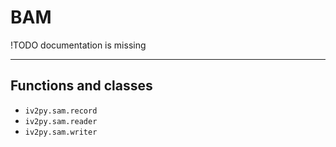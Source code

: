 <!--
    SPDX-FileCopyrightText: 2006-2023, Knut Reinert & Freie Universität Berlin
    SPDX-FileCopyrightText: 2016-2023, Knut Reinert & MPI für molekulare Genetik
    SPDX-License-Identifier: CC-BY-4.0
-->
# BAM

!TODO documentation is missing

---
## Functions and classes
  - `iv2py.sam.record`
  - `iv2py.sam.reader`
  - `iv2py.sam.writer`
